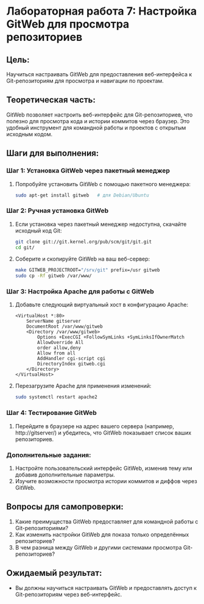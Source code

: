 
# Лабораторная работа 7: Настройка GitWeb для просмотра репозиториев

## Цель:
Научиться настраивать GitWeb для предоставления веб-интерфейса к Git-репозиториям для просмотра и навигации по проектам.

## Теоретическая часть:
GitWeb позволяет настроить веб-интерфейс для Git-репозиториев, что полезно для просмотра кода и истории коммитов через браузер. Это удобный инструмент для командной работы и проектов с открытым исходным кодом.

## Шаги для выполнения:

### Шаг 1: Установка GitWeb через пакетный менеджер
1. Попробуйте установить GitWeb с помощью пакетного менеджера:
   ```bash
   sudo apt-get install gitweb   # для Debian/Ubuntu
   ```

### Шаг 2: Ручная установка GitWeb
1. Если установка через пакетный менеджер недоступна, скачайте исходный код Git:
   ```bash
   git clone git://git.kernel.org/pub/scm/git/git.git
   cd git/
   ```

2. Соберите и скопируйте GitWeb на ваш веб-сервер:
   ```bash
   make GITWEB_PROJECTROOT="/srv/git" prefix=/usr gitweb
   sudo cp -Rf gitweb /var/www/
   ```

### Шаг 3: Настройка Apache для работы с GitWeb
1. Добавьте следующий виртуальный хост в конфигурацию Apache:
   ```
   <VirtualHost *:80>
       ServerName gitserver
       DocumentRoot /var/www/gitweb
       <Directory /var/www/gitweb>
           Options +ExecCGI +FollowSymLinks +SymLinksIfOwnerMatch
           AllowOverride All
           order allow,deny
           Allow from all
           AddHandler cgi-script cgi
           DirectoryIndex gitweb.cgi
       </Directory>
   </VirtualHost>
   ```

2. Перезагрузите Apache для применения изменений:
   ```bash
   sudo systemctl restart apache2
   ```

### Шаг 4: Тестирование GitWeb
1. Перейдите в браузере на адрес вашего сервера (например, http://gitserver/) и убедитесь, что GitWeb показывает список ваших репозиториев.

### Дополнительные задания:
1. Настройте пользовательский интерфейс GitWeb, изменив тему или добавив дополнительные параметры.
2. Изучите возможности просмотра истории коммитов и диффов через GitWeb.

## Вопросы для самопроверки:
1. Какие преимущества GitWeb предоставляет для командной работы с Git-репозиториями?
2. Как изменить настройки GitWeb для показа только определённых репозиториев?
3. В чем разница между GitWeb и другими системами просмотра Git-репозиториев?

## Ожидаемый результат:
- Вы должны научиться настраивать GitWeb и предоставлять доступ к Git-репозиториям через веб-интерфейс.
